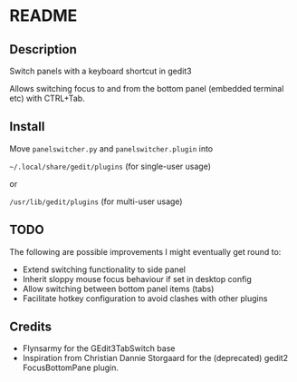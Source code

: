 README
======

Description
-----------

Switch panels with a keyboard shortcut in gedit3

Allows switching focus to and from the bottom panel (embedded terminal
etc) with CTRL+Tab. 

Install
-------

Move `panelswitcher.py` and `panelswitcher.plugin` into 

`~/.local/share/gedit/plugins` (for single-user usage)

or

`/usr/lib/gedit/plugins` (for multi-user usage)

TODO
----

The following are possible improvements I might eventually get round to:

  - Extend switching functionality to side panel
  - Inherit sloppy mouse focus behaviour if set in desktop config
  - Allow switching between bottom panel items (tabs)
  - Facilitate hotkey configuration to avoid clashes with other plugins

Credits
-------

  - Flynsarmy for the GEdit3TabSwitch base
  - Inspiration from Christian Dannie Storgaard for the (deprecated)
    gedit2 FocusBottomPane plugin.
